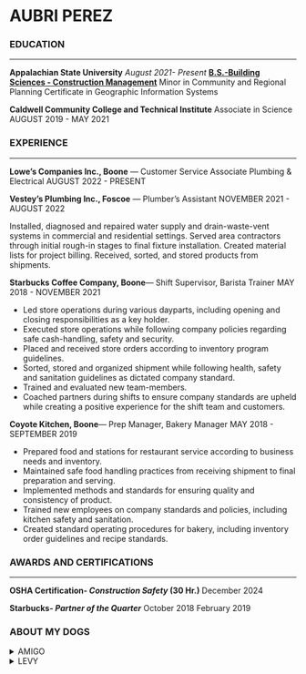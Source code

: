 # **AUBRI PEREZ** 
### EDUCATION
***
**Appalachian State University** 
*August 2021- Present*
[**B.S.-Building Sciences - Construction Management**](https://www.appstate.edu/academics/majors/id/building-sciences-construction-management)
Minor in Community and Regional Planning
Certificate in Geographic Information Systems


**Caldwell Community College and Technical Institute**
Associate in Science
AUGUST 2019 - MAY 2021

### EXPERIENCE
***
**Lowe’s Companies Inc., Boone** — Customer Service Associate Plumbing & Electrical
AUGUST 2022 - PRESENT

**Vestey’s Plumbing Inc., Foscoe** — Plumber’s Assistant
NOVEMBER 2021 - AUGUST 2022

Installed, diagnosed and repaired water supply and drain-waste-vent systems in commercial and residential settings. Served area contractors through  initial rough-in stages to final fixture installation. Created material lists for project billing. Received, sorted, and stored products from shipments. 

**Starbucks Coffee Company, Boone**— Shift Supervisor, Barista Trainer
MAY 2018 - NOVEMBER 2021

* Led store operations during various dayparts, including opening and closing responsibilities as a key holder. 
* Executed store operations while following company policies regarding safe cash-handling, safety and security.
 * Placed and received store orders according to inventory program guidelines. 
 * Sorted, stored and organized shipment while following health, safety and sanitation guidelines as dictated company standard. 
 * Trained and evaluated new team-members. 
 * Coached partners during shifts to ensure company standards are upheld while creating a positive experience for the shift team and customers. 

**Coyote Kitchen, Boone**— Prep Manager, Bakery Manager
MAY 2018 - SEPTEMBER 2019
  * Prepared food and stations for restaurant service according to business needs and inventory.
  * Maintained safe food handling practices from receiving shipment to final preparation and serving.
  * Implemented methods and standards for ensuring quality and consistency of product.
  * Trained new employees on company standards and policies, including kitchen safety and sanitation. 
  * Created standard operating procedures for bakery, including inventory order guidelines and recipe standards.




### AWARDS AND CERTIFICATIONS
***
**OSHA Certification- *Construction Safety* (30 Hr.)**
        December 2024

**Starbucks- *Partner of the Quarter***
        October 2018
        February 2019

### **ABOUT MY DOGS**

<details>
<summary> AMIGO </summary>
<img align="center" src= "img\amigo.jpg" alt="Amigo" width="200" height="300">
<br>

WILL ALSO ANSWER TO
<ul>
<li>Migo</li>
<li>Migos</li>
<li>Omeegoh</li>
<li>Meegus</li>
<li>Schmeagle</li>
<li>Little dog</li>
 </ul>


</details>


<details>
<summary>LEVY</summary>
<img align="center" src="img\levy.jpg" alt="Levy" width="200" height="300">
<br>


<br>


WILL ALSO ANSWER TO
<ul>
<li>Leven</li>
<li>Leviathan</li>
<li>Leviticus</li>
<li>Leavened Bread</li>
<li>LevyBo</li>
<li>Flev</li>
 </ul>
</details>
<br>
<br> 
<br> 
<br> 